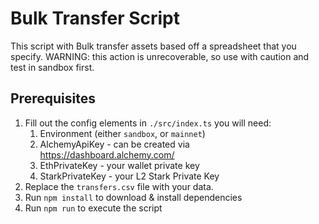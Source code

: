# Bulk Transfer Script

This script with Bulk transfer assets based off a spreadsheet that you specify. WARNING: this action is unrecoverable, so use with caution and test in sandbox first.

## Prerequisites

1. Fill out the config elements in `./src/index.ts` you will need:
   1. Environment (either `sandbox`, or `mainnet`)
   2. AlchemyApiKey - can be created via https://dashboard.alchemy.com/
   3. EthPrivateKey - your wallet private key
   4. StarkPrivateKey - your L2 Stark Private Key 
2. Replace the `transfers.csv` file with your data.
3. Run `npm install` to download & install dependencies
4. Run `npm run` to execute the script